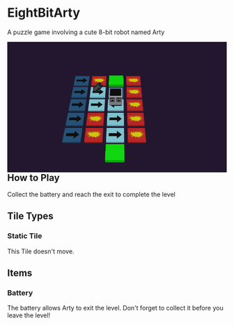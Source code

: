 # EightBitArty
A puzzle game involving a cute 8-bit robot named Arty
<p align="center">
<img src="https://github.com/jsutlive/EightBitArty/blob/master/Screenshots/screenshot_proto_level2.png"
     alt="Screenshot of level prototype"
     width="750"
     style="float: left; margin-right: 10px;" />
</p>

## How to Play

Collect the battery and reach the exit to complete the level

## Tile Types

### Static Tile

This Tile doesn't move.

## Items

### Battery

The battery allows Arty to exit the level. Don't forget to collect it before you leave the level!
